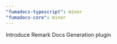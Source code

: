 ```yaml
---
"fumadocs-typescript": minor
"fumadocs-core": minor
---
```


Introduce Remark Docs Generation plugin

